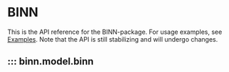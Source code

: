 # BINN

This is the API reference for the BINN-package. For usage examples, see [Examples](../binn_example). Note that the API is still stabilizing and will undergo changes.

## ::: binn.model.binn
